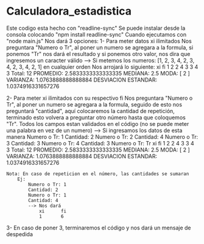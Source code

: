 # Calculadora_estadistica
Este codigo esta hecho con "readline-sync"
Se puede instalar desde la consola colocando "npm install readline-sync"
Cuando ejecutamos con "node main.js"
Nos dará 3 opciones:
1- Para meter datos xi ilimitados
    Nos preguntara "Numero o Tr", al poner un numero se agregara a la formula, si ponemos "Tr" nos dará el resultado y si ponemos otro valor, nos dira que ingresemos un caracter válido
    --> Si metemos los numeros: [1, 2, 3, 4, 2, 3, 4, 2, 3, 4, 2, 1] en cualquier orden
        Nos arrojará lo siguiente:
                xi      fi
                1       2
                2       4
                3       3
                4       3
                Total: 12
                PROMEDIO:  2.5833333333333335
                MEDIANA:  2.5
                MODA:  [ 2 ]
                VARIANZA:  1.0763888888888884
                DESVIACION ESTANDAR:  1.0374916331657276 

2- Para meter xi ilimitados con su respectivo fi
    Nos preguntara "Numero o Tr", al poner un numero se agregara a la formula, seguido de esto nos preguntará "cantidad", aquí colocaremos la cantidad de repetición, terminado esto volvera a preguntar otro número hasta que coloquemos "Tr". Todos los campos estan validados en el código (no se puede meter una palabra en vez de un numero)
    --> Si ingresamos los datos de esta manera
            Numero o Tr: 1
            Cantidad: 2
            Numero o Tr: 2
            Cantidad: 4
            Numero o Tr: 3
            Cantidad: 3
            Numero o Tr: 4
            Cantidad: 3
            Numero o Tr: Tr
                    xi      fi
                    1       2
                    2       4
                    3       3
                    4       3
                    Total: 12
                    PROMEDIO:  2.5833333333333335
                    MEDIANA:  2.5
                    MODA:  [ 2 ]
                    VARIANZA:  1.0763888888888884
                    DESVIACION ESTANDAR:  1.0374916331657276

    Nota: En caso de repeticion en el número, las cantidades se sumaran
        Ej: 
            Numero o Tr: 1
            Cantidad: 2
            Numero o Tr: 1
            Cantidad: 4
            --> Nos dará
                xi      fi
                1       6

3- En caso de poner 3, terminaremos el código y nos dará un mensaje de despedida